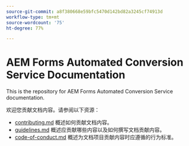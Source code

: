 ```yaml
---
source-git-commit: a8f380668e59bfc5470d142bd82a3245cf74913d
workflow-type: tm+mt
source-wordcount: '75'
ht-degree: 77%

---
```

# AEM Forms Automated Conversion Service Documentation

This is the repository for AEM Forms Automated Conversion Service documentation.

欢迎您贡献文档内容。请参阅以下资源：

* [contributing.md](contributing.md) 概述如何贡献文档内容。
* [guidelines.md](guidelines.md) 概述应贡献哪些内容以及如何撰写文档贡献内容。
* [code-of-conduct.md](code-of-conduct.md) 概述为文档项目贡献内容时应遵循的行为标准。
